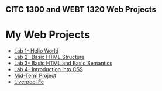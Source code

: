 ## CITC 1300 and WEBT 1320 Web Projects
<h1>My Web Projects</h1>

<ul>
    <li><a href="lab1/Index.Html" target="_blank">Lab 1- Hello World</a></li>
    <li><a href="lab2/Index.html" target="_blank">Lab 2- Basic HTML Structure</a></li>
    <li><a href="lab3/index.html" target="_blank">Lab 3- Basic HTML and Basic Semantics</a></li>
    <li><a href="lab4/index.html" target="_blank">Lab 4- Introduction into CSS</a></li>
    <li><a href="midterm1/index.html" target="_blank">Mid-Term Project</a></li>
    <li><a href="Liverpoolfc/index.html" target="_blank">Liverpool Fc </a></li>

</ul>

